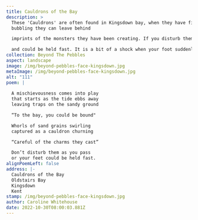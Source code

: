 ```yaml
---
title: Cauldrons of the Bay
description: >
  These 'Cauldrons' are often found in Kingsdown bay, when they have finished
  bubbling they can leave behind

  imprints of the monsters they have been creating. If you disturb them by standing in them your feet will sink

  and could be held fast. It is a bit of a shock when your foot suddenly disappears as you are walking along, a good tug usually releases it and the cauldrons carry on with their conjuring.
collection: Beyond The Pebbles
aspect: landscape
image: /img/beyond-pebbles-face-kingsdown.jpg
metaImage: /img/beyond-pebbles-face-kingsdown.jpg
alt: "111"
poem: |
  
  A mischievousness comes into play
  that starts as the tide ebbs away
  leaving traps on the sandy ground

  “To the bay, you could be bound"

  Whorls of sand grains swirling 
  captured as a cauldron churning

  “Careful of the charms they cast”

  Don’t disturb them as you pass
  or your feet could be held fast.
alignPoemLeft: false
address: |-
  Cauldrons of the Bay
  Oldstairs Bay
  Kingsdown
  Kent
stamp: /img/beyond-pebbles-face-kingsdown.jpg
author: Caroline Whitehouse
date: 2022-10-30T08:00:03.881Z
---
```

